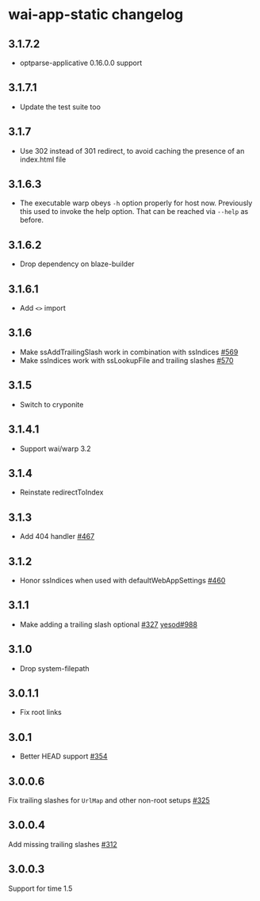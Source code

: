 # wai-app-static changelog

## 3.1.7.2

* optparse-applicative 0.16.0.0 support

## 3.1.7.1

* Update the test suite too

## 3.1.7

* Use 302 instead of 301 redirect, to avoid caching the presence of an index.html file

## 3.1.6.3

* The executable warp obeys `-h` option properly for host
now. Previously this used to invoke the help option. That can be
reached via `--help` as before.

## 3.1.6.2

* Drop dependency on blaze-builder

## 3.1.6.1

* Add `<>` import

## 3.1.6

* Make ssAddTrailingSlash work in combination with ssIndices [#569](https://github.com/yesodweb/wai/pull/569)
* Make ssIndices work with ssLookupFile and trailing slashes [#570](https://github.com/yesodweb/wai/pull/570)

## 3.1.5

* Switch to cryponite

## 3.1.4.1

* Support wai/warp 3.2

## 3.1.4

* Reinstate redirectToIndex

## 3.1.3

* Add 404 handler [#467](https://github.com/yesodweb/wai/pull/467)

## 3.1.2

* Honor ssIndices when used with defaultWebAppSettings [#460](https://github.com/yesodweb/wai/pull/460)

## 3.1.1

* Make adding a trailing slash optional [#327](https://github.com/yesodweb/wai/issues/327) [yesod#988](https://github.com/yesodweb/yesod/issues/988)

## 3.1.0

* Drop system-filepath

## 3.0.1.1

* Fix root links

## 3.0.1

* Better HEAD support [#354](https://github.com/yesodweb/wai/issues/354)

## 3.0.0.6

Fix trailing slashes for `UrlMap` and other non-root setups [#325](https://github.com/yesodweb/wai/issues/325)

## 3.0.0.4

Add missing trailing slashes [#312](https://github.com/yesodweb/wai/issues/312)

## 3.0.0.3

Support for time 1.5
